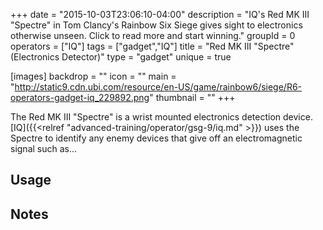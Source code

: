 +++
date = "2015-10-03T23:06:10-04:00"
description = "IQ's Red MK III \"Spectre\" in Tom Clancy's Rainbow Six Siege gives sight to electronics otherwise unseen. Click to read more and start winning."
groupId = 0
operators = ["IQ"]
tags = ["gadget","IQ"]
title = "Red MK III \"Spectre\" (Electronics Detector)"
type = "gadget"
unique = true

[images]
  backdrop = ""
  icon = ""
  main = "http://static9.cdn.ubi.com/resource/en-US/game/rainbow6/siege/R6-operators-gadget-iq_229892.png"
  thumbnail = ""
+++

The Red MK III "Spectre" is a wrist mounted electronics detection device. [IQ]({{<relref "advanced-training/operator/gsg-9/iq.md" >}}) uses the Spectre to identify any enemy devices that give off an electromagnetic signal such as...<!--more-->

## Usage

## Notes
